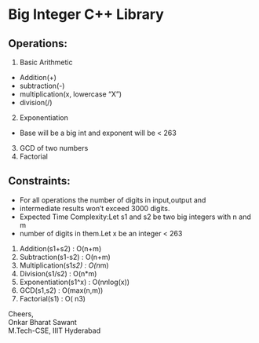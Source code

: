 # Big Integer C++ Library

## Operations:
1. Basic Arithmetic
  - Addition(+)
  - subtraction(-)
  - multiplication(x, lowercase “X”)
  - division(/)
2. Exponentiation
  - Base will be a big int and exponent will be < 263
3. GCD of two numbers
4. Factorial

## Constraints: 
- For all operations the number of digits in input,output and
- intermediate results won’t exceed 3000 digits.
- Expected Time Complexity:Let s1 and s2 be two big integers with n and m
- number of digits in them.Let x be an integer < 263
1) Addition(s1+s2) : O(n+m)
2) Subtraction(s1-s2) : O(n+m)
3) Multiplication(s1*s2) : O(n*m)
4) Division(s1/s2) : O(n*m)
5) Exponentiation(s1^x) : O(n*n*log(x))
6) GCD(s1,s2) : O(max(n,m))
7) Factorial(s1) : O( n3)

Cheers,  
Onkar Bharat Sawant  
M.Tech-CSE, IIIT Hyderabad
